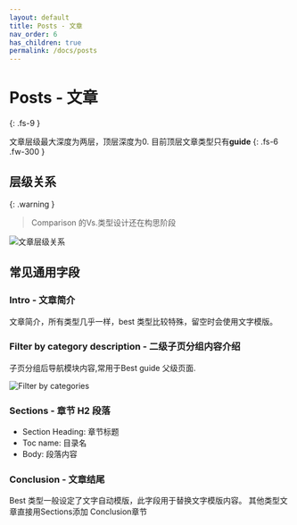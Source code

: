 ```yaml
---
layout: default
title: Posts - 文章
nav_order: 6
has_children: true
permalink: /docs/posts
---
```


# Posts - 文章
{: .fs-9 }

文章层级最大深度为两层，顶层深度为0. 目前顶层文章类型只有**guide**
{: .fs-6 .fw-300 }


## 层级关系

{: .warning }
> Comparison 的Vs.类型设计还在构思阶段

![文章层级关系]({{site.url}}{{site.baseurl}}/assets/images/posts/index/guide-tree.png)

## 常见通用字段

### Intro - 文章简介

文章简介，所有类型几乎一样，best 类型比较特殊，留空时会使用文字模版。


### Filter by category description - 二级子页分组内容介绍

子页分组后导航模块内容,常用于Best guide 父级页面.

![Filter by categories]({{site.url}}{{site.baseurl}}/assets/images/posts/index/filter_by_categories.jpg)

### Sections - 章节 H2 段落

- Section Heading: 章节标题
- Toc name: 目录名
- Body: 段落内容

### Conclusion - 文章结尾

Best 类型一般设定了文字自动模版，此字段用于替换文字模版内容。 其他类型文章直接用Sections添加 Conclusion章节



